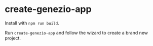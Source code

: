# create-genezio-app

Install with `npm run build`.

Run `create-genezio-app` and follow the wizard to create a brand new project.

